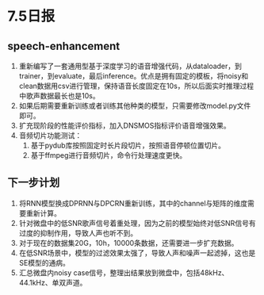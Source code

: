 # 7.5日报

## speech-enhancement

1. 重新编写了一套通用型基于深度学习的语音增强代码，从dataloader，到trainer，到evaluate，最后inference。优点是拥有固定的模板，将noisy和clean数据用csv进行管理，保持语音长度固定在10s，所以后面实时推理过程中歌声数据最长也是10s。
2. 如果后期需要重新训练或者训练其他种类的模型，只需要修改model.py文件即可。
3. 扩充现阶段的性能评价指标，加入DNSMOS指标评价语音增强效果。
4. 音频切片功能测试：
   1. 基于pydub库按照固定时长片段切片，按照语音停顿位置切片。
   2. 基于ffmpeg进行音频切片，命令行处理速度更快。

## 下一步计划

1. 将RNN模型换成DPRNN与DPCRN重新训练，其中的channel与矩阵的维度需要重新计算。
2. 针对微盘中的低SNR歌声信号着重处理，因为之前的模型始终对低SNR信号有过度的抑制作用，导致人声也听不到。
3. 对于现在的数据集20G，10h，10000条数据，还需要进一步扩充数据。
4. 在低SNR场景中，模型的过滤效果太强了，导致人声和噪声一起滤掉，这也是SE模型的通病。
5. 汇总微盘内noisy case信号，整理出结果放到微盘中，包括48kHz、44.1kHz、单双声道。
